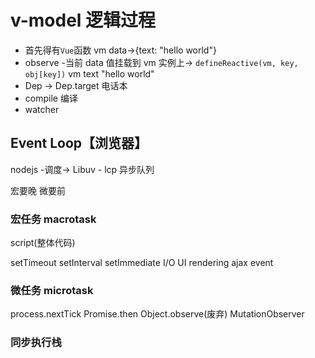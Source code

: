 # v-model 逻辑过程

- 首先得有`Vue`函数
  vm data->{text: "hello world"}
- observe -当前 data 值挂载到 vm 实例上-> `defineReactive(vm, key, obj[key])`
  vm text "hello world"
- Dep -> Dep.target 电话本
- compile 编译
- watcher

## Event Loop【浏览器】

nodejs -调度-> Libuv - lcp 异步队列

宏要晚 微要前

### 宏任务 macrotask

script(整体代码)

setTimeout
setInterval
setImmediate
I/O
UI rendering
ajax
event

### 微任务 microtask

process.nextTick
Promise.then
Object.observe(废弃)
MutationObserver

### 同步执行栈
